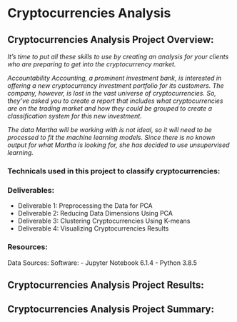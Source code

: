 # Cryptocurrencies Analysis

##  Cryptocurrencies Analysis Project Overview:
*It’s time to put all these skills to use by creating an analysis for your clients who are preparing to get into the cryptocurrency market.*

*Accountability Accounting, a prominent investment bank, is interested in offering a new cryptocurrency investment portfolio for its customers. The company, however, is lost in the vast universe of cryptocurrencies. So, they’ve asked you to create a report that includes what cryptocurrencies are on the trading market and how they could be grouped to create a classification system for this new investment.*

*The data Martha will be working with is not ideal, so it will need to be processed to fit the machine learning models. Since there is no known output for what Martha is looking for, she has decided to use unsupervised learning.*


### Technicals used in this project to classify cryptocurrencies:

### Deliverables:
- Deliverable 1: Preprocessing the Data for PCA
- Deliverable 2: Reducing Data Dimensions Using PCA
- Deliverable 3: Clustering Cryptocurrencies Using K-means
- Deliverable 4: Visualizing Cryptocurrencies Results

### Resources:
Data Sources:
Software:
     - Jupyter Notebook 6.1.4
     - Python 3.8.5
     
  
## Cryptocurrencies Analysis Project Results:

## Cryptocurrencies Analysis Project Summary:

